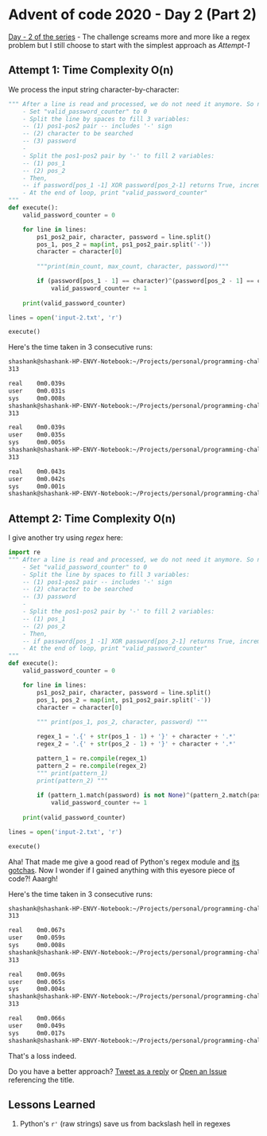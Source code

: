 # Advent of code 2020 - Day 2 (Part 2)

[Day - 2 of the series](https://twitter.com/SVRSN_Shashank/status/1334606106325291008) - The challenge screams more and more like a regex problem but I still choose to start with the simplest approach as *Attempt-1*

## Attempt 1: Time Complexity O(n)

We process the input string character-by-character:

````python
""" After a line is read and processed, we do not need it anymore. So no datastructures except for a counter to keep track of no. of correct passwords.
    - Set "valid_password_counter" to 0
    - Split the line by spaces to fill 3 variables:
    -- (1) pos1-pos2 pair -- includes '-' sign
    -- (2) character to be searched
    -- (3) password
    -
    - Split the pos1-pos2 pair by '-' to fill 2 variables:
    -- (1) pos_1
    -- (2) pos_2
    - Then,
    -- if password[pos_1 -1] XOR password[pos_2-1] returns True, increment "valid_password_counter" by 1
    - At the end of loop, print "valid_password_counter"
"""
def execute():
    valid_password_counter = 0

    for line in lines:    
        ps1_pos2_pair, character, password = line.split()
        pos_1, pos_2 = map(int, ps1_pos2_pair.split('-'))
        character = character[0]
    
        """print(min_count, max_count, character, password)"""

        if (password[pos_1 - 1] == character)^(password[pos_2 - 1] == character):
            valid_password_counter += 1
    
    print(valid_password_counter)

lines = open('input-2.txt', 'r')

execute()
````

Here's the time taken in 3 consecutive runs:

````bash
shashank@shashank-HP-ENVY-Notebook:~/Projects/personal/programming-challenges/advent-of-code/2020/day-2$ time python3 part-2-attempt-1.py 
313

real    0m0.039s
user    0m0.031s
sys     0m0.008s
shashank@shashank-HP-ENVY-Notebook:~/Projects/personal/programming-challenges/advent-of-code/2020/day-2$ time python3 part-2-attempt-1.py 
313

real    0m0.039s
user    0m0.035s
sys     0m0.005s
shashank@shashank-HP-ENVY-Notebook:~/Projects/personal/programming-challenges/advent-of-code/2020/day-2$ time python3 part-2-attempt-1.py 
313

real    0m0.043s
user    0m0.042s
sys     0m0.001s
shashank@shashank-HP-ENVY-Notebook:~/Projects/personal/programming-challenges/advent-of-code/2020/day-2$ 
````

## Attempt 2: Time Complexity O(n)

I give another try using *regex* here:

````python
import re
""" After a line is read and processed, we do not need it anymore. So no datastructures except for a counter to keep track of no. of correct passwords.
    - Set "valid_password_counter" to 0
    - Split the line by spaces to fill 3 variables:
    -- (1) pos1-pos2 pair -- includes '-' sign
    -- (2) character to be searched
    -- (3) password
    -
    - Split the pos1-pos2 pair by '-' to fill 2 variables:
    -- (1) pos_1
    -- (2) pos_2
    - Then,
    -- if password[pos_1 -1] XOR password[pos_2-1] returns True, increment "valid_password_counter" by 1
    - At the end of loop, print "valid_password_counter"
"""
def execute():
    valid_password_counter = 0

    for line in lines:    
        ps1_pos2_pair, character, password = line.split()
        pos_1, pos_2 = map(int, ps1_pos2_pair.split('-'))
        character = character[0]
    
        """ print(pos_1, pos_2, character, password) """

        regex_1 = '.{' + str(pos_1 - 1) + '}' + character + '.*'
        regex_2 = '.{' + str(pos_2 - 1) + '}' + character + '.*'

        pattern_1 = re.compile(regex_1)
        pattern_2 = re.compile(regex_2)
        """ print(pattern_1)
        print(pattern_2) """
        
        if (pattern_1.match(password) is not None)^(pattern_2.match(password) is not None):
            valid_password_counter += 1
    
    print(valid_password_counter)

lines = open('input-2.txt', 'r')

execute()
````

Aha! That made me give a good read of Python's regex module and [its gotchas](https://docs.python.org/3/howto/regex.html#the-backslash-plague). Now I wonder if I gained anything with this eyesore piece of code?! Aaargh!

Here's the time taken in 3 consecutive runs:

````bash
shashank@shashank-HP-ENVY-Notebook:~/Projects/personal/programming-challenges/advent-of-code/2020/day-2$ time python3 part-2-attempt-2.py 
313

real    0m0.067s
user    0m0.059s
sys     0m0.008s
shashank@shashank-HP-ENVY-Notebook:~/Projects/personal/programming-challenges/advent-of-code/2020/day-2$ time python3 part-2-attempt-2.py 
313

real    0m0.069s
user    0m0.065s
sys     0m0.004s
shashank@shashank-HP-ENVY-Notebook:~/Projects/personal/programming-challenges/advent-of-code/2020/day-2$ time python3 part-2-attempt-2.py 
313

real    0m0.066s
user    0m0.049s
sys     0m0.017s
shashank@shashank-HP-ENVY-Notebook:~/Projects/personal/programming-challenges/advent-of-code/2020/day-2$ 
````

That's a loss indeed.

Do you have a better approach? [Tweet as a reply](https://twitter.com/SVRSN_Shashank/status/1334606106325291008) or [Open an Issue](https://github.com/fossterer/fossterer.github.io/issues) referencing the title.

## Lessons Learned

1. Python's `r'` (raw strings) save us from backslash hell in regexes
